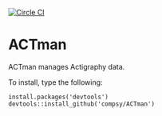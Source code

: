 [![Circle CI](https://circleci.com/gh/roqua/autovarCore.png?style=shield&circle-token=6934b57a8e350e98f46f7798cf9347dce3c0d74f)](https://circleci.com/gh/roqua/ACTman)

ACTman
======

ACTman manages Actigraphy data.

To install, type the following:

    install.packages('devtools')
    devtools::install_github('compsy/ACTman')

